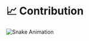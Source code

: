 # 📈 Contribution
<picture>
  <source media="(prefers-color-scheme: dark)" srcset="https://raw.githubusercontent.com/bramha-deshmukh17/test/main/dist/github-snake-dark.svg?palette=github-dark" />
  <source media="(prefers-color-scheme: light)" srcset="https://raw.githubusercontent.com/bramha-deshmukh17/test/main/dist/github-snake.svg" />
  <img alt="Snake Animation" src="https://raw.githubusercontent.com/bramha-deshmukh17/test/main/dist/github-snake.svg" />
</picture>
